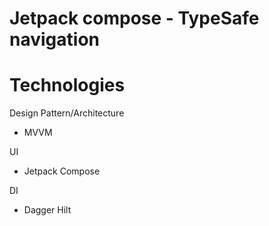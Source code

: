 # Jetpack compose - TypeSafe navigation

# Technologies
Design Pattern/Architecture
- MVVM

UI
- Jetpack Compose

DI
- Dagger Hilt
